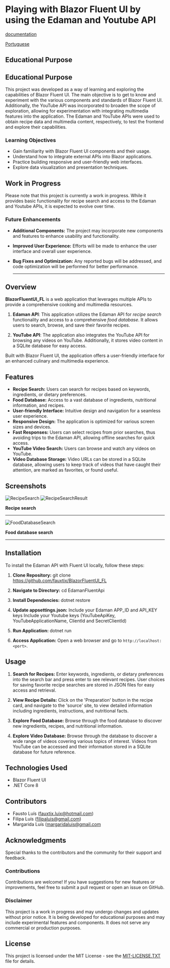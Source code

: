 # Playing with Blazor Fluent UI by using the Edaman and Youtube API
[documentation](https://fluentui-blazor.net/)

[Portuguese](https://github.com/fauxtix/EdamanApiWithFluentUI/blob/master/README_PORTUGUESE.MD)

## Educational Purpose

## Educational Purpose

This project was developed as a way of learning and exploring the capabilities of Blazor Fluent UI. 
The main objective is to get to know and experiment with the various components and standards of Blazor Fluent UI. 
Additionally, the YouTube API was incorporated to broaden the scope of exploration, allowing for experimentation with integrating multimedia features into the application.
The Edaman and YouTube APIs were used to obtain recipe data and multimedia content, respectively, to test the frontend and explore their capabilities.



### Learning Objectives

- Gain familiarity with Blazor Fluent UI components and their usage.
- Understand how to integrate external APIs into Blazor applications.
- Practice building responsive and user-friendly web interfaces.
- Explore data visualization and presentation techniques.

## Work in Progress

Please note that this project is currently a work in progress. While it provides basic functionality for recipe search and access to the Edaman and Youtube APIs, it is expected to evolve over time.

### Future Enhancements

- **Additional Components:** The project may incorporate new components and features to enhance usability and functionality.
- **Improved User Experience:** Efforts will be made to enhance the user interface and overall user experience.
- **Bug Fixes and Optimization:** Any reported bugs will be addressed, and code optimization will be performed for better performance.

  ---
## Overview

**BlazorFluentUI_FL** is a web application that leverages multiple APIs to provide a comprehensive cooking and multimedia resources.

1. **Edaman API**: This application utilizes the Edaman API for _recipe search_ functionality and access to a comprehensive _food database_. It allows users to search, browse, and save their favorite recipes.

2. **YouTube API**: The application also integrates the YouTube API for browsing any videos on YouTube. Additionally, it stores video content in a SQLite database for easy access.

Built with Blazor Fluent UI, the application offers a user-friendly interface for an enhanced culinary and multimedia experience.


## Features

- **Recipe Search:** Users can search for recipes based on keywords, ingredients, or dietary preferences.
- **Food Database:** Access to a vast database of ingredients, nutritional information, and recipes.
- **User-friendly Interface:** Intuitive design and navigation for a seamless user experience.
- **Responsive Design:** The application is optimized for various screen sizes and devices.
- **Fast Responses:** Users can select recipes from prior searches, thus avoiding trips to the Edaman API, allowing offline searches for quick access.
- **YouTube Video Search:** Users can browse and watch any videos on YouTube.
- **Video Database Storage:** Video URLs can be stored in a SQLite database, allowing users to keep track of videos that have caught their attention, are marked as favorites, or found useful.

## Screenshots

![RecipeSearch](https://github.com/fauxtix/EdamanApiWithFluentUI/assets/49880538/e5f0c4f2-158f-4a08-81ed-c8c342fd2469)
![RecipeSearchResult](https://github.com/fauxtix/EdamanApiWithFluentUI/assets/49880538/f1d5bc1a-1866-4413-9d0a-a763cdb9b80c)

**Recipe search**
***
![FoodDatabaseSearch](https://github.com/fauxtix/EdamanApiWithFluentUI/assets/49880538/de5d9040-4905-496e-930c-d8d990eb11fe)

**Food database search**
***
## Installation

To install the Edaman API with Fluent UI locally, follow these steps:

1. **Clone Repository:**
   git clone https://github.com/fauxtix/BlazorFluentUI_FL

2. **Navigate to Directory:**
   cd EdamanFluentApi

3. **Install Dependencies:**
   dotnet restore

4. **Update appsettings.json:**
   Include your Edaman APP_ID and API_KEY keys
   Include your Youtube keys (YouTubeApiKey, YouTubeApplicationName, ClientId and SecretClientId)
   
6. **Run Application:**
   dotnet run

7. **Access Application:**
Open a web browser and go to `http://localhost:<port>`.

## Usage

1. **Search for Recipes:**
   Enter keywords, ingredients, or dietary preferences into the search bar and press enter to see relevant recipes. User choices for saving favorite recipe searches are stored in JSON files for easy access and retrieval.

2. **View Recipe Details:**
   Click on the 'Preparation' button in the recipe card, and navigate to the 'source' site, to view detailed information including ingredients, instructions, and nutritional facts.

3. **Explore Food Database:**
   Browse through the food database to discover new ingredients, recipes, and nutritional information.

4. **Explore Video Database:**
   Browse through the database to discover a wide range of videos covering various topics of interest. Videos from YouTube can be accessed and their information stored in a SQLite database for future reference.

## Technologies Used

- Blazor Fluent UI
- .NET Core 8

## Contributors

- Fausto Luís (fauxtix.luix@hotmail.com)
- Filipa Luís (filipaluis@gmail.com)
- Margarida Luís (margaridaluis@gmail.com


## Acknowledgments

Special thanks to the contributors and the community for their support and feedback.

### Contributions

Contributions are welcome! If you have suggestions for new features or improvements, feel free to submit a pull request or open an issue on GitHub.

### Disclaimer

This project is a work in progress and may undergo changes and updates without prior notice. It is being developed for educational purposes and may include experimental features and components.
It does not serve any commercial or production purposes.

## License

This project is licensed under the MIT License - see the [MIT-LICENSE.TXT](https://github.com/fauxtix/EdamanApiWithFluentUI/blob/master/EdamanFluentApi/MIT-LICENSE.txt) file for details.
